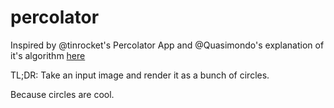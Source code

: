 # percolator

Inspired by @tinrocket's Percolator App and @Quasimondo's explanation of it's
algorithm [here](https://cs.stackexchange.com/questions/12925/circle-packing-algorithm-used-by-percolator)

TL;DR: Take an input image and render it as a bunch of circles.

Because circles are cool.
